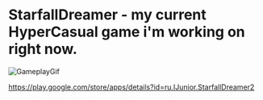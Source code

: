 # StarfallDreamer - my current HyperCasual game i'm working on right now.

![GameplayGif](https://github.com/pdgrv/HC_ObjFaller/blob/master/StarfallDreamer.gif)

https://play.google.com/store/apps/details?id=ru.IJunior.StarfallDreamer2
